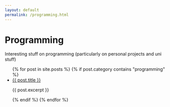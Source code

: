 ```yaml
---
layout: default
permalink: /programming.html
---
```

# Programming

Interesting stuff on programming (particularly on personal projects and uni stuff)
<ul>
	{% for post in site.posts %}
    {% if post.category contains "programming" %}
<li>
<a href="{{ site.url }}{{site.baseurl}}{{ post.url }}">{{ post.title }}</a>	
</li>
<p>{{ post.excerpt }}</p>
{% endif %}
{% endfor %}
</ul>
